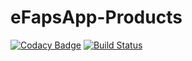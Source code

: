 # eFapsApp-Products

[![Codacy Badge](https://api.codacy.com/project/badge/Grade/b5c1f4786fc34f48a2fb7280fbd56082)](https://www.codacy.com/app/eFaps/eFapsApp-Products?utm_source=github.com&amp;utm_medium=referral&amp;utm_content=eFaps/eFapsApp-Products&amp;utm_campaign=Badge_Grade)
[![Build Status](https://travis-ci.org/eFaps/eFapsApp-Products.svg?branch=master)](https://travis-ci.org/eFaps/eFapsApp-Products)
